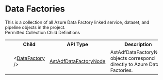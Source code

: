 # Data Factories

<div class="LanguageSummary"><div class ="SummaryItem">This is a collection of all Azure Data Factory linked service, dataset, and pipeline objects in the project.</div></div><div class="SchemaBindingGroup"><div class="SchemaBindingGroupHeader">Permitted Collection Child Definitions</div><table id="SchemaBindingList" class="SchemaBindingList"><tbody><tr><th class="SchemaBindingIconColumnHeader">&nbsp;</th><th class="SchemaBindingNameColumnHeader">Child</th><th class="SchemaBindingTypeColumnHeader">API Type</th><th class="SchemaBindingSummaryColumnHeader">Description</th></tr><tr class="cd0"><td class="SchemaBindingIcon"><div class="NotRequired" /></td><td class="SchemaBindingName"><span class="punc">&lt;</span><a href=Varigence.Languages.Biml.DataFactory.AstAdfDataFactoryNode.html">DataFactory</a><span class="punc"> /&gt;</span></td><td class="SchemaBindingType"><a href="../api-reference/Varigence.Languages.Biml.DataFactory.AstAdfDataFactoryNode.html">AstAdfDataFactoryNode</a></td><td class="SchemaBindingSummary">AstAdfDataFactoryNode objects correspond directly to Azure Data Factories.</td></tr></tbody></table></div>